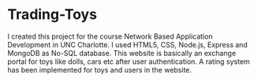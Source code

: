 # Trading-Toys

I created this project for the course Network Based Application Development in UNC Charlotte. I used HTML5, CSS, Node.js, Express and MongoDB as No-SQL database. This website is basically an exchange portal for toys like dolls, cars etc after user authentication. A rating system has been implemented for toys and users in the website.

